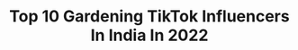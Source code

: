 ---
title: Top 10 Gardening TikTok Influencers In India In 2022
description: >-
  Find top gardening TikTok influencers in India in 2022. Most popular hashtags: #tiktokindia #tiktok #gardening #foryou.
platform: TikTok
hits: 18
text_top: Identify the top-rated TikTok profiles on inBeat.
text_bottom: Our search engine has 18 TikTok influencers like this in India for you to pitch.
profiles:
  - username: "surabhinit"
    fullname: >-
      Nita
    bio: >-
      for more gardening tips, subscribe my YouTube channel "Nita Singh's Dil Ki Baat"
    location: "India"
    followers: 292100
    engagement: 461
    commentsToLikes: 0.011669
    id: ck81q4gqdfv410j78plwt2h8p
    verified: false
    hashtags: "#mango, #redbloodlily, #gardeningwithnita, #footballlily"
  - username: "ishaazzz"
    fullname: >-
      Ishazz mom😍
    bio: >-
      Psycho mom😜 Adventure❤️🌱 gardening ishttam🌱pakka pattambikari👌🏻 ksa Jedda
    location: "India"
    followers: 45400
    engagement: 891
    commentsToLikes: 0.000000
    id: ck9fxy3pz8kpf0j78j8k127ya
    verified: false
    hashtags: "#feelthe, #thottapradhanamathri, #vallathorumuhabbath, #kunnavaa"
  - username: "mad_gardener"
    fullname: >-
      Madhavi Guttikonda
    bio: >-
      Organic Terrace Gardener🌱🍋🥕🥒🌶🍈
    location: "India"
    followers: 69000
    engagement: 300
    commentsToLikes: 0.005091
    id: ck8oqwcak9cns0j78ndhfal8m
    verified: false
    hashtags: "#lifebuoykarona, #tiktokindia, #terracegarden, #tik"
  - username: "pakruzzzzs"
    fullname: >-
      Pakru
    bio: >-
      Fb/insta.id lekshmi aromal കൊല്ലംകാരി
    location: "India"
    followers: 49100
    engagement: 1928
    commentsToLikes: 0.046790
    id: ckbkhb1oy91vf0j239oq6f0i7
    verified: false
    hashtags: "#kollamkarii, #thamilsong, #plzsappot, #song"
  - username: "mittoozz123"
    fullname: >-
      Anandu_mittoozz
    bio: >-
      ആലപ്പുഴക്കാരൻ സർവോപരി കുട്ടനാട്ടുകാരൻ
    location: "India"
    followers: 7199
    engagement: 4688
    commentsToLikes: 0.012892
    id: ckai6c5t5vj970i78la60fwjr
    verified: false
    hashtags: "#alappuzakkaran, #flowers, #kuttanattukaran, #outsidevsinside"
  - username: "meeramohanan67"
    fullname: >-
      മീര മോഹനൻ
    bio: >-
      just22🤪Aug😬6🙄 തൃശ്ശൂർക്കാരി🙋 അനസ്തേഷ്യ👩‍🍳 പാട്ടിനോടിഷ്ടം🎶 കുപ്പിഭൂതം
    location: "India"
    followers: 31200
    engagement: 1172
    commentsToLikes: 0.017244
    id: cka0jacenh3d50i78ike7g948
    verified: false
    hashtags: "#bottle, #creative, #foryoupage, #kerala"
  - username: "nikhilsahu2455"
    fullname: >-
      Nikhil___^^sahu^^
    bio: >-
      💖💖💖 STATUS KE DIWANE 💖💖💖
    location: "India"
    followers: 248400
    engagement: 1155
    commentsToLikes: 0.012589
    id: ckad3jx2pkyur0i7872rbzqa9
    verified: false
    hashtags: "#trending, #comment, #foryoupage, #lifeline"
  - username: "naved_nvd9"
    fullname: >-
      Naved_Qureshi🇮🇳
    bio: >-
      Don't believe in never 🏆 Rajasthani🇮🇳 Medical Student🏥 @KZ04🇰🇿 @Rus🇷🇺
    location: "India"
    followers: 11700
    engagement: 457
    commentsToLikes: 0.049921
    id: ck8qq4dg76anl0j78emfqtc94
    verified: false
    hashtags: "#doctor, #fyp, #student, #byou"
  - username: "anuperla"
    fullname: >-
      Anu Perla
    bio: >-
      luv all the animals in the world...and a nature lover too..love Tiktok❤love God
    location: "India"
    followers: 62600
    engagement: 699
    commentsToLikes: 0.023967
    id: ck83k0jsz8cu80j78bgadfjlw
    verified: false
    hashtags: "#anuperla, #telugu, #haintaiyaarhum, #venkateswaraswamy"
  - username: "ajmallebon8"
    fullname: >-
      Ajmal lebon
    bio: >-
      Accountant at Ponnara Gold and Diamonds 
    location: "India"
    followers: 2278
    engagement: 623
    commentsToLikes: 0.009369
    id: ckcd92x483ik20j23qwq51f3e
    verified: false
    hashtags: "#collecton, #wedding, #gold, #love"
---